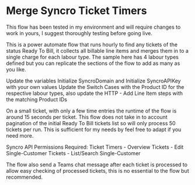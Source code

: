 # Merge Syncro Ticket Timers

This flow has been tested in my environment and will require changes to work in yours, I suggest thoroughly testing before going live.

This is a power automate flow that runs hourly to find any tickets of the status Ready To Bill, it collects all billable line items and merges them in to a single charge for each labour type.
The sample here has 4 labour types defined but you can replicate the sections of the flow to add as many as you like.

Update the variables Initialize SyncroDomain and Initialize SyncroAPIKey with your own values
Update the Switch Cases with the Product ID for the respective labour types, also update the HTTP - Add Line Item steps with the matching Product IDs

On a small ticket, with only a few time entries the runtime of the flow is around 15 seconds per ticket.
This flow does not take in to account pagination of the initial Ready To Bill tickets list so will only process 50 tickets per run. This is sufficient for my needs by feel free to adapt if you need more.

Syncro API Permissions Required:
Ticket Timers - Overview
Tickets - Edit Single-Customer
Tickets - List/Search Single-Customer

The flow also send a Teams chat message after each ticket is processed to allow easy checking of processed tickets, this is no essential to the flow but recommended.
